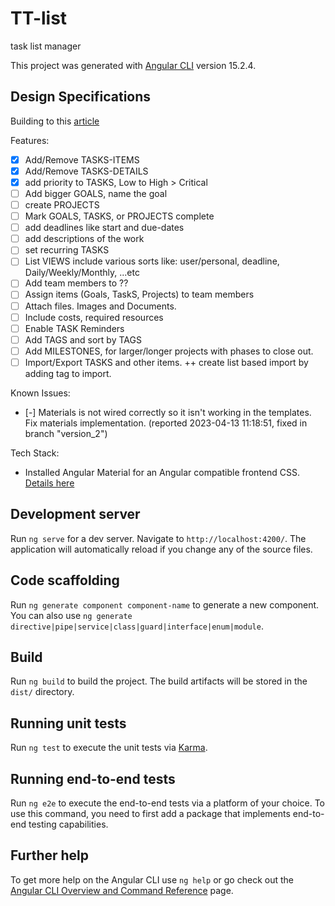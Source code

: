 # TT-list

task list manager

This project was generated with [Angular CLI](https://github.com/angular/angular-cli) version 15.2.4.

## Design Specifications

Building to this [article](https://www.projectmanager.com/guides/task-lists)

Features:

* [x] Add/Remove TASKS-ITEMS
* [x] Add/Remove TASKS-DETAILS
* [x] add priority to TASKS, Low to High > Critical
* [ ] Add bigger GOALS, name the goal
* [ ] create PROJECTS
* [ ] Mark GOALS, TASKS, or PROJECTS complete
* [ ] add deadlines like start and due-dates
* [ ] add descriptions of the work
* [ ] set recurring TASKS
* [ ] List VIEWS include various sorts like: user/personal, deadline, Daily/Weekly/Monthly, ...etc
* [ ] Add team members to ??
* [ ] Assign items (Goals, TaskS, Projects) to team members
* [ ] Attach files. Images and Documents.
* [ ] Include costs, required resources
* [ ] Enable TASK Reminders
* [ ] Add TAGS and sort by TAGS
* [ ] Add MILESTONES, for larger/longer projects with phases to close out.
* [ ] Import/Export TASKS and other items. ++ create list based import by adding tag to import.

Known Issues:

* [-] Materials is not wired correctly so it isn't working in the templates. Fix materials implementation. (reported 2023-04-13 11:18:51, fixed in branch "version_2")

Tech Stack:

* Installed Angular Material for an Angular compatible frontend CSS. [Details here](https://material.angular.io/guide/getting-started)

## Development server

Run `ng serve` for a dev server. Navigate to `http://localhost:4200/`. The application will automatically reload if you change any of the source files.

## Code scaffolding

Run `ng generate component component-name` to generate a new component. You can also use `ng generate directive|pipe|service|class|guard|interface|enum|module`.

## Build

Run `ng build` to build the project. The build artifacts will be stored in the `dist/` directory.

## Running unit tests

Run `ng test` to execute the unit tests via [Karma](https://karma-runner.github.io).

## Running end-to-end tests

Run `ng e2e` to execute the end-to-end tests via a platform of your choice. To use this command, you need to first add a package that implements end-to-end testing capabilities.

## Further help

To get more help on the Angular CLI use `ng help` or go check out the [Angular CLI Overview and Command Reference](https://angular.io/cli) page.
